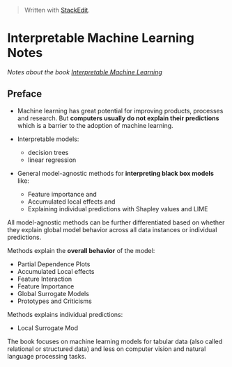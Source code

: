 > Written with [StackEdit](https://stackedit.io/).

# Interpretable Machine Learning Notes

*Notes about the book [Interpretable Machine Learning](https://christophm.github.io/interpretable-ml-book/)*

## Preface

- Machine learning has great potential for improving products, processes and research. But **computers usually do not explain their predictions** which is a barrier to the adoption of machine learning.

- Interpretable models:
	- decision trees
	- linear regression
- General model-agnostic methods for **interpreting black box models** like: 
	- Feature importance and 
	- Accumulated local effects and 
	- Explaining individual predictions with Shapley values and LIME

All model-agnostic methods can be further differentiated based on whether they explain global model behavior across all data instances or individual predictions.

Methods explain the **overall behavior** of the model:

- Partial Dependence Plots
- Accumulated Local effects
- Feature Interaction
- Feature Importance
- Global Surrogate Models
- Prototypes and Criticisms

Methods explains individual predictions:

- Local Surrogate Mod

The book focuses on machine learning models for tabular data (also called relational or structured data) and less on computer vision and natural language processing tasks.


<!--stackedit_data:
eyJoaXN0b3J5IjpbLTIwMDY3OTA0OTYsOTEyNDg5MTEsODMwOD
AxMTgzLC0xNzMzODA2MjQ1XX0=
-->